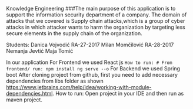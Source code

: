 Knowledge Engineering
###The main purpose of this application is to support the information security department of a company.
The domain of attacks that we covered is Supply chain attacks,which is a group of cyber attacks in which attacker wants to harm the organization by targeting less secure elements in the supply chain of the organization.

Students:
Danica Vojvodić RA-27-2017
Milan Momčilović RA-28-2017
Nemanja Jevtić
Maja Tomić

In our application
  For Frontend we used React js
    `How to run:
          # From frontend/ run:
                  npm install
                  ng serve --o`
  For Backend we used Spring boot
      After cloning project from github, first you need to add necessary dependencies from libs folder as shown 
      https://www.jetbrains.com/help/idea/working-with-module-dependencies.html.
      How to run:
         Open project in your IDE and then run as maven project.

              
 
